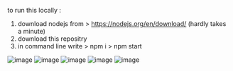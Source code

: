 to run this locally :

1) download nodejs from > https://nodejs.org/en/download/ (hardly takes a minute)
2) download this repositry
3) in command line write > npm i > npm start 


![image](https://user-images.githubusercontent.com/77550580/149757770-eaa78db9-c78c-4e31-85a8-7dea2efb344e.png)
![image](https://user-images.githubusercontent.com/77550580/149757814-1c209580-a8cc-4306-af13-a17c99eda1f4.png)
![image](https://user-images.githubusercontent.com/77550580/149757839-87547f3b-3413-4806-a961-bc48cf01fe51.png)
![image](https://user-images.githubusercontent.com/77550580/149757873-3ddf9a09-d8cd-49ba-96e4-26d787277caf.png)
![image](https://user-images.githubusercontent.com/77550580/149757892-4291c767-92fe-428d-9158-aaf78fad2f9d.png)
